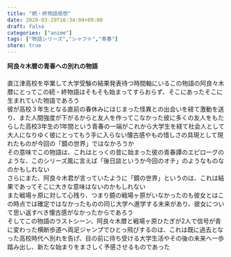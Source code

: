 ```yaml
---
title: "続・終物語感想"
date: 2020-03-29T16:34:04+09:00
draft: false
categories: ["anime"]
tags: ["物語シリーズ","シャフト","青春"]
share: true
---
```

**阿良々木暦の青春への別れの物語**  
　  
直江津高校を卒業して大学受験の結果発表待つ時間軸にいるこの物語の阿良々木暦にとってこの続・終物語はそもそも始まってすらおらず、そこにあったそこに生まれていた物語であろう  
彼が高校３年生となる直前の春休みにはじまった怪異との出会いを経て激動を送り、また人間強度が下がるからと友人を作ってこなかった彼に多くの友人をもたらした高校3年生の1年間という青春の一端がこれから大学生を経て社会人として大人になりゆく彼にとってもう手に入らない懐古感やもの惜しさの具現として現れたものが今回の「鏡の世界」ではなかろうか  
その意味でこの物語は、これはとっくの昔に始まった彼の青春譚のエピローグのような、このシリーズ風に言えば「後日談というか今回のオチ」のようなものなのかもしれない  
さらにまた、阿良々木君が言っていたように「鏡の世界」というのは、これは結果であってそこに大きな意味はないのかもしれない  
また戦場ヶ原に対して心残り、つまり鏡の戦場ヶ原がいなかったのも彼女とはこの時点では確定ではなかったものの同じ大学へ進学する未来があり、彼女について思い返すべき懐古感がなかったからであろう  
そしてこの物語のラストシーン、阿良々木暦と戦場ヶ原ひたぎが2人で信号が青に変わった横断歩道へ両足ジャンプでひとっ飛びするのは、これは既に過去となった高校時代へ別れを告げ、目の前に待ち受ける大学生活やその後の未来へ一歩踏み出し、新たな始まりをまさしく予感させるものであった